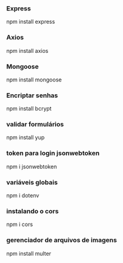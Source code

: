 ### Express
npm install express

### Axios
npm install axios

###  Mongoose
npm install mongoose

### Encriptar senhas
npm install bcrypt

### validar formulários
npm install yup

### token para login jsonwebtoken
npm i jsonwebtoken

### variáveis globais
npm i dotenv

### instalando o cors
npm i cors

### gerenciador de arquivos de imagens
npm install multer